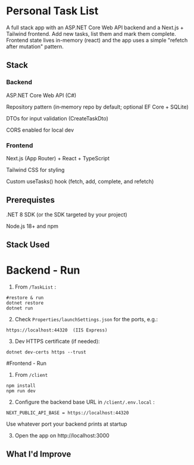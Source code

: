 # Personal Task List

A full stack app with an ASP.NET Core Web API backend and a Next.js + Tailwind frontend. Add new tasks, list them and mark them complete. Frontend state lives in-memory (react) and the app uses a simple "refetch after mutation" pattern.

## Stack

### Backend

ASP.NET Core Web API (C#)

Repository pattern (in‑memory repo by default; optional EF Core + SQLite)

DTOs for input validation (CreateTaskDto)

CORS enabled for local dev

### Frontend

Next.js (App Router) + React + TypeScript

Tailwind CSS for styling

Custom useTasks() hook (fetch, add, complete, and refetch)


## Prerequistes

.NET 8 SDK (or the SDK targeted by your project)

Node.js 18+ and npm


## Stack Used

# Backend - Run

1. From `/TaskList` :

```
#restore & run
dotnet restore
dotnet run
```

2. Check `Properties/launchSettings.json` for the ports, e.g.:
```
https://localhost:44320  (IIS Express)
```

3. Dev HTTPS certificate (if needed):
```
dotnet dev-certs https --trust
```

#Frontend - Run

1. From `/client`
```
npm install
npm run dev
```

2. Configure the backend base URL in `/client/.env.local` :
```
NEXT_PUBLIC_API_BASE = https://localhost:44320
```
Use whatever port your backend prints at startup

3. Open the app on http://localhost:3000

## What I'd Improve

